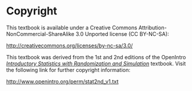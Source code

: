 # Copyright

This textbook is available under a
Creative Commons Attribution-NonCommercial-ShareAlike 3.0 Unported license (CC BY-NC-SA):

http://creativecommons.org/licenses/by-nc-sa/3.0/

This textbook was derived from the 1st and 2nd editions
of the OpenIntro [_Introductory Statistics with Randomization
and Simulation_](https://www.openintro.org/book/isrs/) textbook.
Visit the following link for further copyright information:

http://www.openintro.org/perm/stat2nd_v1.txt

